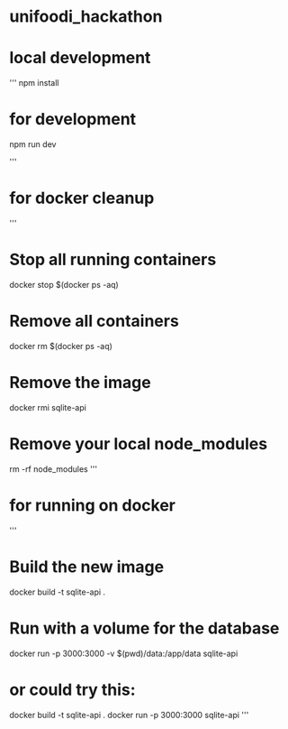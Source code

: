 # unifoodi_hackathon

# local development

'''
npm install

# for development
npm run dev

'''

# for docker cleanup
'''
# Stop all running containers
docker stop $(docker ps -aq)

# Remove all containers
docker rm $(docker ps -aq)

# Remove the image
docker rmi sqlite-api

# Remove your local node_modules
rm -rf node_modules
'''

# for running on docker
'''
# Build the new image
docker build -t sqlite-api .

# Run with a volume for the database
docker run -p 3000:3000 -v $(pwd)/data:/app/data sqlite-api

# or could try this:
docker build -t sqlite-api .
docker run -p 3000:3000 sqlite-api
'''
